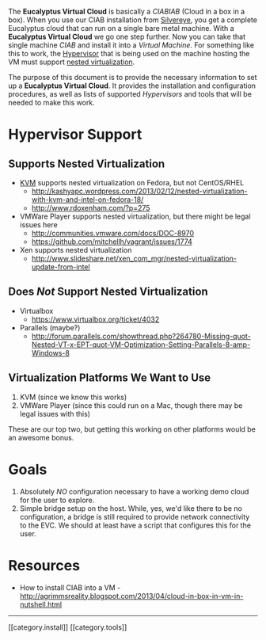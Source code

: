 The **Eucalyptus Virtual Cloud** is basically a _CIABIAB_ (Cloud in a box in a box). When you use our CIAB installation from [Silvereye](https://github.com/eucalyptus/silvereye), you get a complete Eucalyptus cloud that can run on a single bare metal machine. With a **Eucalyptus Virtual Cloud** we go one step further. Now you can take that single machine _CIAB_ and install it into a _Virtual Machine_. For something like this to work, the [Hypervisor](https://en.wikipedia.org/wiki/Hypervisor) that is being used on the machine hosting the VM must support [nested virtualization](http://en.wikipedia.org/wiki/Nesting_%28computing%29).

The purpose of this document is to provide the necessary information to set up a **Eucalyptus Virtual Cloud**. It provides the installation and configuration procedures, as well as lists of supported _Hypervisors_ and tools that will be needed to make this work.

# Hypervisor Support

## Supports Nested Virtualization

+ [KVM](http://www.linux-kvm.org/page/Main_Page) supports nested virtualization on Fedora, but not CentOS/RHEL
  - <http://kashyapc.wordpress.com/2013/02/12/nested-virtualization-with-kvm-and-intel-on-fedora-18/>
  - <http://www.rdoxenham.com/?p=275>
+ VMWare Player supports nested virtualization, but there might be legal issues here
  - <http://communities.vmware.com/docs/DOC-8970>
  - <https://github.com/mitchellh/vagrant/issues/1774>
+ Xen supports nested virtualization
  - <http://www.slideshare.net/xen_com_mgr/nested-virtualization-update-from-intel>

## Does _Not_ Support Nested Virtualization

+ Virtualbox
  - <https://www.virtualbox.org/ticket/4032>
+ Parallels (maybe?)
  - <http://forum.parallels.com/showthread.php?264780-Missing-quot-Nested-VT-x-EPT-quot-VM-Optimization-Setting-Parallels-8-amp-Windows-8>

## Virtualization Platforms We Want to Use

1. KVM (since we know this works)
2. VMWare Player (since this could run on a Mac, though there may be legal issues with this)

These are our top two, but getting this working on other platforms would be an awesome bonus.

# Goals

1. Absolutely _NO_ configuration necessary to have a working demo cloud for the user to explore.
2. Simple bridge setup on the host. While, yes, we'd like there to be no configuration, a bridge is still required to provide network connectivity to the EVC. We should at least have a script that configures this for the user.

# Resources

* How to install CIAB into a VM - <http://agrimmsreality.blogspot.com/2013/04/cloud-in-box-in-vm-in-nutshell.html>

*****

[[category.install]]
[[category.tools]]